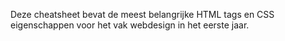Deze cheatsheet bevat de meest belangrijke HTML tags en CSS eigenschappen voor het vak webdesign in het eerste jaar.